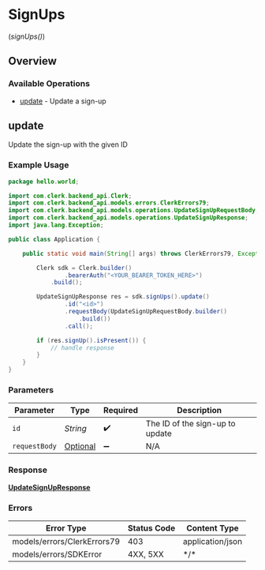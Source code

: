 # SignUps
(*signUps()*)

## Overview

### Available Operations

* [update](#update) - Update a sign-up

## update

Update the sign-up with the given ID

### Example Usage

```java
package hello.world;

import com.clerk.backend_api.Clerk;
import com.clerk.backend_api.models.errors.ClerkErrors79;
import com.clerk.backend_api.models.operations.UpdateSignUpRequestBody;
import com.clerk.backend_api.models.operations.UpdateSignUpResponse;
import java.lang.Exception;

public class Application {

    public static void main(String[] args) throws ClerkErrors79, Exception {

        Clerk sdk = Clerk.builder()
                .bearerAuth("<YOUR_BEARER_TOKEN_HERE>")
            .build();

        UpdateSignUpResponse res = sdk.signUps().update()
                .id("<id>")
                .requestBody(UpdateSignUpRequestBody.builder()
                    .build())
                .call();

        if (res.signUp().isPresent()) {
            // handle response
        }
    }
}
```

### Parameters

| Parameter                                                                               | Type                                                                                    | Required                                                                                | Description                                                                             |
| --------------------------------------------------------------------------------------- | --------------------------------------------------------------------------------------- | --------------------------------------------------------------------------------------- | --------------------------------------------------------------------------------------- |
| `id`                                                                                    | *String*                                                                                | :heavy_check_mark:                                                                      | The ID of the sign-up to update                                                         |
| `requestBody`                                                                           | [Optional<UpdateSignUpRequestBody>](../../models/operations/UpdateSignUpRequestBody.md) | :heavy_minus_sign:                                                                      | N/A                                                                                     |

### Response

**[UpdateSignUpResponse](../../models/operations/UpdateSignUpResponse.md)**

### Errors

| Error Type                  | Status Code                 | Content Type                |
| --------------------------- | --------------------------- | --------------------------- |
| models/errors/ClerkErrors79 | 403                         | application/json            |
| models/errors/SDKError      | 4XX, 5XX                    | \*/\*                       |